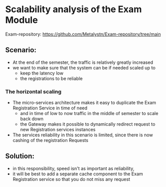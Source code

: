 # Scalability analysis of the Exam Module

Exam-repository: https://github.com/Metalystn/Exam-repository/tree/main

## Scenario:

- At the end of the semester, the traffic is relatively greatly increased
- we want to make sure that the system can be if needed scaled up to
  - keep the latency low
  - the registrations to be reliable

### The horizontal scaling

- The micro-services architecture makes it easy to duplicate the Exam Registration Service in time of need
  - and in time of low to now traffic in the middle of semester to scale back down
  - the Gateway makes it possible to dynamically redirect request to new Registration services instances
- The services reliability in this scenario is limited, since there is now cashing of the registration Requests

## Solution:

- in this responsibility, speed isn't as important as reliability,
- it will be best to add a separate cache component to the Exam Registration service so that you do not miss any request
